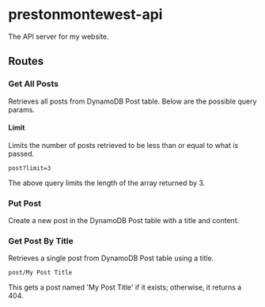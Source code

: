 # prestonmontewest-api
The API server for my website.

## Routes
### Get All Posts
Retrieves all posts from DynamoDB Post table. Below are the possible query params.
#### Limit
Limits the number of posts retrieved to be less than or equal to what is passed.
```
post?limit=3
```
The above query limits the length of the array returned by 3.

### Put Post
Create a new post in the DynamoDB Post table with a title and content.

### Get Post By Title
Retrieves a single post from DynamoDB Post table using a title.
```
post/My Post Title
```
This gets a post named 'My Post Title' if it exists; otherwise, it returns a 404.
